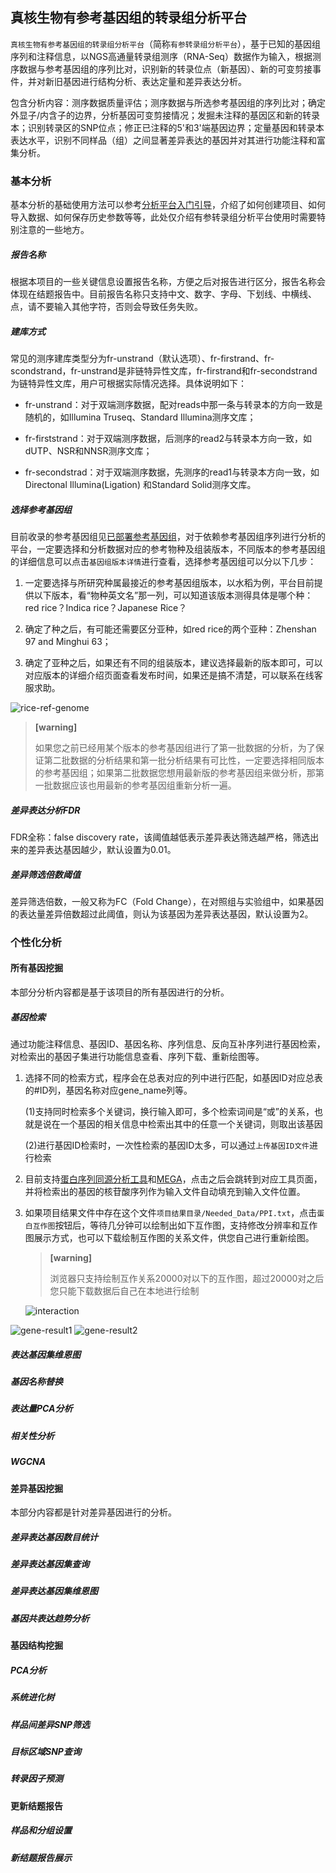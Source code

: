 ## 真核生物有参考基因组的转录组分析平台

`真核生物有参考基因组的转录组分析平台`（简称`有参转录组分析平台`），基于已知的基因组序列和注释信息，以NGS高通量转录组测序（RNA-Seq）数据作为输入，根据测序数据与参考基因组的序列比对，识别新的转录位点（新基因）、新的可变剪接事件，并对新旧基因进行结构分析、表达定量和差异表达分析。

包含分析内容：测序数据质量评估；测序数据与所选参考基因组的序列比对；确定外显子/内含子的边界，分析基因可变剪接情况；发掘未注释的基因区和新的转录本；识别转录区的SNP位点；修正已注释的5'和3'端基因边界；定量基因和转录本表达水平，识别不同样品（组）之间显著差异表达的基因并对其进行功能注释和富集分析。

### 基本分析

基本分析的基础使用方法可以参考[分析平台入门引导](workflow-help.md)，介绍了如何创建项目、如何导入数据、如何保存历史参数等等，此处仅介绍有参转录组分析平台使用时需要特别注意的一些地方。

##### 报告名称

根据本项目的一些关键信息设置报告名称，方便之后对报告进行区分，报告名称会体现在结题报告中。目前报告名称只支持中文、数字、字母、下划线、中横线、点，请不要输入其他字符，否则会导致任务失败。

##### 建库方式

常见的测序建库类型分为fr-unstrand（默认选项）、fr-firstrand、fr-scondstrand，fr-unstrand是非链特异性文库，fr-firstrand和fr-secondstrand为链特异性文库，用户可根据实际情况选择。具体说明如下：

* fr-unstrand：对于双端测序数据，配对reads中那一条与转录本的方向一致是随机的，如Illumina Truseq、Standard Illumina测序文库；

* fr-firststrand：对于双端测序数据，后测序的read2与转录本方向一致，如dUTP、NSR和NNSR测序文库；

* fr-secondstrad：对于双端测序数据，先测序的read1与转录本方向一致，如Directonal Illumina(Ligation) 和Standard Solid测序文库。

##### 选择参考基因组

目前收录的参考基因组见[已部署参考基因组](reference-genome.md)，对于依赖参考基因组序列进行分析的平台，一定要选择和分析数据对应的参考物种及组装版本，不同版本的参考基因组的详细信息可以点击`基因组版本详情`进行查看，选择参考基因组可以分以下几步：

1. 一定要选择与所研究种属最接近的参考基因组版本，以水稻为例，平台目前提供以下版本，看“物种英文名”那一列，可以知道该版本测得具体是哪个种：red rice？Indica rice？Japanese Rice？

2. 确定了种之后，有可能还需要区分亚种，如red rice的两个亚种：Zhenshan 97 and Minghui 63；

3. 确定了亚种之后，如果还有不同的组装版本，建议选择最新的版本即可，可以对应版本的详细介绍页面查看发布时间，如果还是搞不清楚，可以联系在线客服求助。

![rice-ref-genome](./img/rice-ref-genome.png)

> **[warning]**
>
> 如果您之前已经用某个版本的参考基因组进行了第一批数据的分析，为了保证第二批数据的分析结果和第一批分析结果有可比性，一定要选择相同版本的参考基因组；如果第二批数据您想用最新版的参考基因组来做分析，那第一批数据应该也用最新的参考基因组重新分析一遍。

##### 差异表达分析FDR

FDR全称：false discovery rate，该阈值越低表示差异表达筛选越严格，筛选出来的差异表达基因越少，默认设置为0.01。

##### 差异筛选倍数阈值

差异筛选倍数，一般又称为FC（Fold Change），在对照组与实验组中，如果基因的表达量差异倍数超过此阈值，则认为该基因为差异表达基因，默认设置为2。

### 个性化分析

#### 所有基因挖掘

本部分分析内容都是基于该项目的所有基因进行的分析。

##### 基因检索

通过功能注释信息、基因ID、基因名称、序列信息、反向互补序列进行基因检索，对检索出的基因子集进行功能信息查看、序列下载、重新绘图等。

1. 选择不同的检索方式，程序会在总表对应的列中进行匹配，如基因ID对应总表的#ID列，基因名称对应gene_name列等。

    (1)支持同时检索多个关键词，换行输入即可，多个检索词间是“或”的关系，也就是说在一个基因的相关信息中检索出其中的任意一个关键词，则取出该基因

    (2)进行基因ID检索时，一次性检索的基因ID太多，可以通过`上传基因ID文件`进行检索
2. 目前支持[蛋白序列同源分析工具](https://international.biocloud.net/zh/software/tools/detail/small/355)和[MEGA](https://international.biocloud.net/zh/software/tools/detail/small/8a8300b8545083a10154518fa412147e)，点击之后会跳转到对应工具页面，并将检索出的基因的核苷酸序列作为输入文件自动填充到输入文件位置。
3. 如果项目结果文件中存在这个文件`项目结果目录/Needed_Data/PPI.txt`，点击`蛋白互作图`按钮后，等待几分钟可以绘制出如下互作图，支持修改分辨率和互作图展示方式，也可以下载绘制互作图的关系文件，供您自己进行重新绘图。

    > **[warning]**
    >
    > 浏览器只支持绘制互作关系20000对以下的互作图，超过20000对之后您只能下载数据后自己在本地进行绘制

    ![interaction](./img/interaction.png)

![gene-result1](./img/gene-result1.png)
![gene-result2](./img/gene-result2.png)

##### 表达基因集维恩图

##### 基因名称替换

##### 表达量PCA分析

##### 相关性分析

##### WGCNA

#### 差异基因挖掘

本部分内容都是针对差异基因进行的分析。

##### 差异表达基因数目统计

##### 差异表达基因集查询

##### 差异表达基因集维恩图

##### 基因共表达趋势分析

#### 基因结构挖掘

##### PCA分析

##### 系统进化树

##### 样品间差异SNP筛选

##### 目标区域SNP查询

##### 转录因子预测

#### 更新结题报告

##### 样品和分组设置

##### 新结题报告展示